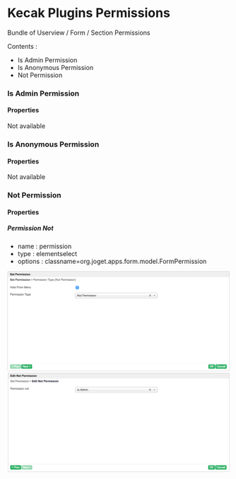 # Kecak Plugins Permissions #
Bundle of Userview / Form / Section Permissions

Contents :
* Is Admin Permission
* Is Anonymous Permission
* Not Permission

### Is Admin Permission ###
#### Properties ####
Not available

### Is Anonymous Permission ###
#### Properties ####
Not available

### Not Permission ###
#### Properties ####
##### Permission Not #####
* name : permission
* type : elementselect
* options : classname=org.joget.apps.form.model.FormPermission

<img src="https://raw.githubusercontent.com/kinnara-digital-studio/kecak-workflow/master/docs/assets/permissions.png" alt="permissions" />
<img src="https://raw.githubusercontent.com/kinnara-digital-studio/kecak-workflow/master/docs/assets/permissions1.png" alt="permissions1" />

